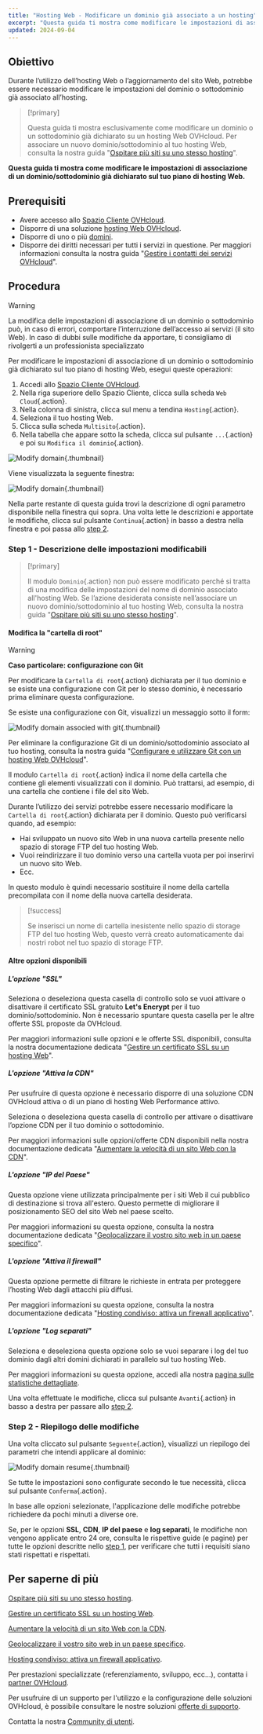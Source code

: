 ```yaml
---
title: "Hosting Web - Modificare un dominio già associato a un hosting"
excerpt: "Questa guida ti mostra come modificare le impostazioni di associazione di un dominio/sottodominio già dichiarato sul tuo piano di hosting Web"
updated: 2024-09-04
---
```


## Obiettivo

Durante l’utilizzo dell’hosting Web o l’aggiornamento del sito Web, potrebbe essere necessario modificare le impostazioni del dominio o sottodominio già associato all’hosting.

> [!primary]
>
> Questa guida ti mostra esclusivamente come modificare un dominio o un sottodominio già dichiarato su un hosting Web OVHcloud. Per associare un nuovo dominio/sottodominio al tuo hosting Web, consulta la nostra guida "[Ospitare più siti su uno stesso hosting](/pages/web_cloud/web_hosting/multisites_configure_multisite)".
>

**Questa guida ti mostra come modificare le impostazioni di associazione di un dominio/sottodominio già dichiarato sul tuo piano di hosting Web.**

## Prerequisiti

- Avere accesso allo [Spazio Cliente OVHcloud](/links/manager).
- Disporre di una soluzione [hosting Web OVHcloud](/links/web/hosting).
- Disporre di uno o più [domini](/links/web/domains).
- Disporre dei diritti necessari per tutti i servizi in questione. Per maggiori informazioni consulta la nostra guida "[Gestire i contatti dei servizi OVHcloud](/pages/account_and_service_management/account_information/managing_contacts)".

## Procedura

> [!warning]
>
> La modifica delle impostazioni di associazione di un dominio o sottodominio può, in caso di errori, comportare l’interruzione dell’accesso ai servizi (il sito Web). In caso di dubbi sulle modifiche da apportare, ti consigliamo di rivolgerti a un professionista specializzato
>

Per modificare le impostazioni di associazione di un dominio o sottodominio già dichiarato sul tuo piano di hosting Web, esegui queste operazioni:

1. Accedi allo [Spazio Cliente OVHcloud](/links/manager).
2. Nella riga superiore dello Spazio Cliente, clicca sulla scheda `Web Cloud`{.action}.
3. Nella colonna di sinistra, clicca sul menu a tendina `Hosting`{.action}.
4. Seleziona il tuo hosting Web.
5. Clicca sulla scheda `Multisito`{.action}.
6. Nella tabella che appare sotto la scheda, clicca sul pulsante `...`{.action} e poi su `Modifica il dominio`{.action}.

![Modify domain](/pages/assets/screens/control_panel/product-selection/web-cloud/web-hosting/multisite/modify-domain-2.png){.thumbnail}

Viene visualizzata la seguente finestra:

![Modify domain](/pages/assets/screens/control_panel/product-selection/web-cloud/web-hosting/multisite/modify-a-domain-step-1-all-disabled.png){.thumbnail}

Nella parte restante di questa guida trovi la descrizione di ogni parametro disponibile nella finestra qui sopra. Una volta lette le descrizioni e apportate le modifiche, clicca sul pulsante `Continua`{.action} in basso a destra nella finestra e poi passa allo [step 2](#step2).

### Step 1 - Descrizione delle impostazioni modificabili <a name="step1"></a>

> [!primary]
>
> Il modulo `Dominio`{.action} non può essere modificato perché si tratta di una modifica delle impostazioni del nome di dominio associato all'hosting Web. Se l’azione desiderata consiste nell’associare un nuovo dominio/sottodominio al tuo hosting Web, consulta la nostra guida "[Ospitare più siti su uno stesso hosting](/pages/web_cloud/web_hosting/multisites_configure_multisite)".
>

#### Modifica la "cartella di root"

> [!warning]
> **Caso particolare: configurazione con Git**
>
> Per modificare la `Cartella di root`{.action} dichiarata per il tuo dominio e se esiste una configurazione con Git per lo stesso dominio, è necessario prima eliminare questa configurazione.
>
> Se esiste una configurazione con Git, visualizzi un messaggio sotto il form:
>
> ![Modify domain associed with git](/pages/assets/screens/control_panel/product-selection/web-cloud/web-hosting/multisite/modify-a-domain-step-1-all-disabled-git-message.png){.thumbnail}
>
> Per eliminare la configurazione Git di un dominio/sottodominio associato al tuo hosting, consulta la nostra guida "[Configurare e utilizzare Git con un hosting Web OVHcloud](/pages/web_cloud/web_hosting/git_integration_webhosting)".
>

Il modulo `Cartella di root`{.action} indica il nome della cartella che contiene gli elementi visualizzati con il dominio. Può trattarsi, ad esempio, di una cartella che contiene i file del sito Web.

Durante l’utilizzo dei servizi potrebbe essere necessario modificare la `Cartella di root`{.action} dichiarata per il dominio. Questo può verificarsi quando, ad esempio:

- Hai sviluppato un nuovo sito Web in una nuova cartella presente nello spazio di storage FTP del tuo hosting Web.
- Vuoi reindirizzare il tuo dominio verso una cartella vuota per poi inserirvi un nuovo sito Web.
- Ecc.

In questo modulo è quindi necessario sostituire il nome della cartella precompilata con il nome della nuova cartella desiderata.

> [!success]
>
> Se inserisci un nome di cartella inesistente nello spazio di storage FTP del tuo hosting Web, questo verrà creato automaticamente dai nostri robot nel tuo spazio di storage FTP.
>

#### Altre opzioni disponibili

##### L'opzione "SSL"

Seleziona o deseleziona questa casella di controllo solo se vuoi attivare o disattivare il certificato SSL gratuito **Let's Encrypt** per il tuo dominio/sottodominio. Non è necessario spuntare questa casella per le altre offerte SSL proposte da OVHcloud.

Per maggiori informazioni sulle opzioni e le offerte SSL disponibili, consulta la nostra documentazione dedicata "[Gestire un certificato SSL su un hosting Web](/pages/web_cloud/web_hosting/ssl_on_webhosting)".

##### L'opzione "Attiva la CDN"

Per usufruire di questa opzione è necessario disporre di una soluzione CDN OVHcloud attiva o di un piano di hosting Web Performance attivo.

Seleziona o deseleziona questa casella di controllo per attivare o disattivare l’opzione CDN per il tuo dominio o sottodominio.

Per maggiori informazioni sulle opzioni/offerte CDN disponibili nella nostra documentazione dedicata "[Aumentare la velocità di un sito Web con la CDN](/pages/web_cloud/web_hosting/cdn_how_to_use_cdn)".

##### L'opzione "IP del Paese"

Questa opzione viene utilizzata principalmente per i siti Web il cui pubblico di destinazione si trova all'estero. Questo permette di migliorare il posizionamento SEO del sito Web nel paese scelto.

Per maggiori informazioni su questa opzione, consulta la nostra documentazione dedicata "[Geolocalizzare il vostro sito web in un paese specifico](/pages/web_cloud/web_hosting/multisites_geolocation)".

##### L'opzione "Attiva il firewall"

Questa opzione permette di filtrare le richieste in entrata per proteggere l’hosting Web dagli attacchi più diffusi.

Per maggiori informazioni su questa opzione, consulta la nostra documentazione dedicata "[Hosting condiviso: attiva un firewall applicativo](/pages/web_cloud/web_hosting/multisites_activating_application_firewall)".

##### L'opzione "Log separati"

Seleziona e deseleziona questa opzione solo se vuoi separare i log del tuo dominio dagli altri domini dichiarati in parallelo sul tuo hosting Web.

Per maggiori informazioni su questa opzione, accedi alla nostra [pagina sulle statistiche dettagliate](/links/web/hosting-traffic-analysis).

Una volta effettuate le modifiche, clicca sul pulsante `Avanti`{.action} in basso a destra per passare allo [step 2](#step2).

### Step 2 - Riepilogo delle modifiche <a name="step2"></a>

Una volta cliccato sul pulsante `Seguente`{.action}, visualizzi un riepilogo dei parametri che intendi applicare al dominio:

![Modify domain resume](/pages/assets/screens/control_panel/product-selection/web-cloud/web-hosting/multisite/modify-domain-step2.png){.thumbnail}

Se tutte le impostazioni sono configurate secondo le tue necessità, clicca sul pulsante `Conferma`{.action}.

In base alle opzioni selezionate, l'applicazione delle modifiche potrebbe richiedere da pochi minuti a diverse ore.

Se, per le opzioni **SSL**, **CDN**, **IP del paese** e **log separati**, le modifiche non vengono applicate entro 24 ore, consulta le rispettive guide (e pagine) per tutte le opzioni descritte nello [step 1](#step1), per verificare che tutti i requisiti siano stati rispettati e rispettati.

## Per saperne di più

[Ospitare più siti su uno stesso hosting](/pages/web_cloud/web_hosting/multisites_configure_multisite).

[Gestire un certificato SSL su un hosting Web](/pages/web_cloud/web_hosting/ssl_on_webhosting).

[Aumentare la velocità di un sito Web con la CDN](/pages/web_cloud/web_hosting/cdn_how_to_use_cdn).

[Geolocalizzare il vostro sito web in un paese specifico](/pages/web_cloud/web_hosting/multisites_geolocation).

[Hosting condiviso: attiva un firewall applicativo](/pages/web_cloud/web_hosting/multisites_activating_application_firewall).
 
Per prestazioni specializzate (referenziamento, sviluppo, ecc...), contatta i [partner OVHcloud](/links/partner).
 
Per usufruire di un supporto per l'utilizzo e la configurazione delle soluzioni OVHcloud, è possibile consultare le nostre soluzioni [offerte di supporto](/links/support).
 
Contatta la nostra [Community di utenti](/links/community).